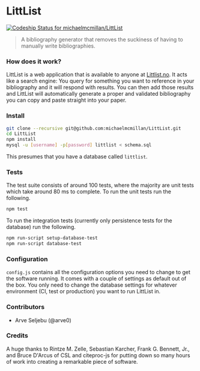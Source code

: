 # LittList
[ ![Codeship Status for michaelmcmillan/LittList](https://codeship.com/projects/de2188a0-cc94-0132-a791-5ed66ccacfb8/status?branch=master)](https://codeship.com/projects/76074)

> A bibliography generator that removes the suckiness of having to manually write bibliographies.

### How does it work?
LittList is a web application that is available to anyone at [Littlist.no](http://beta.littlist.no). It acts like a search engine: You query for something you want to reference in your bibliography and it will respond with results. You can then add those results and LittList will automatically generate a proper and validated bibliography you can copy and paste straight into your paper.

### Install
````bash
git clone --recursive git@github.com:michaelmcmillan/LittList.git
cd LittList
npm install
mysql -u [username] -p[password] littlist < schema.sql
````

This presumes that you have a database called <code>littlist</code>.

### Tests
The test suite consists of around 100 tests, where the majority are unit tests which take around 80 ms to complete. To run the unit tests run the following.

````bash
npm test
````
To run the integration tests (currently only persistence tests for the database) run the following.

````bash
npm run-script setup-database-test
npm run-script database-test
````

### Configuration
<code>config.js</code> contains all the configuration options you need to change to get the software running. It comes with a couple of settings as default out of the box. You only need to change the database settings for whatever environment (CI, test or production) you want to run LittList in.

### Contributors
* Arve Seljebu (@arve0)

### Credits
A huge thanks to Rintze M. Zelle, Sebastian Karcher, Frank G. Bennett, Jr.,
and Bruce D'Arcus of CSL and citeproc-js for putting down so many hours of work into creating a remarkable piece of software.